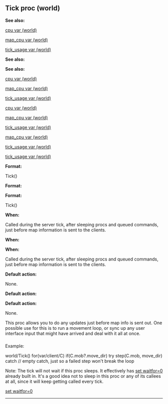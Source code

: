

 Tick proc (world)
-------------------




**See also:** 


[cpu var (world)](#/world/var/cpu) 

[map\_cpu var (world)](#/world/var/map_cpu) 

[tick\_usage var (world)](#/world/var/tick_usage) 





**See also:** 

**See also:**

[cpu var (world)](#/world/var/cpu) 

[map\_cpu var (world)](#/world/var/map_cpu) 

[tick\_usage var (world)](#/world/var/tick_usage) 



[cpu var (world)](#/world/var/cpu)

[map\_cpu var (world)](#/world/var/map_cpu) 

[tick\_usage var (world)](#/world/var/tick_usage) 


[map\_cpu var (world)](#/world/var/map_cpu)

[tick\_usage var (world)](#/world/var/tick_usage) 

[tick\_usage var (world)](#/world/var/tick_usage)


**Format:** 


 Tick()
 


**Format:** 

**Format:**

 Tick()



**When:** 


 Called during the server tick, after sleeping procs and queued commands,
just before map information is sent to the clients.
 


**When:** 

**When:**

 Called during the server tick, after sleeping procs and queued commands,
just before map information is sent to the clients.



**Default action:** 


 None.
 


**Default action:** 

**Default action:**

 None.


 This proc allows you to do any updates just before map info is sent out.
One possible use for this is to run a movement loop, or sync up any user
interface input that might have arrived and deal with it all at once.



### 
 Example:



 world/Tick()
 for(var/client/C)
 if(C.mob?.move\_dir)
 try
 step(C.mob, move\_dir)
 catch
 // empty catch, just so a failed step won't break the loop


 Note: The tick will not wait if this proc sleeps. It effectively has
 [set waitfor=0](#/proc/set/waitfor) 
 already built in.
It's a good idea not to sleep in this proc or any of its callees at all,
since it will keep getting called every tick.



[set waitfor=0](#/proc/set/waitfor)


---


